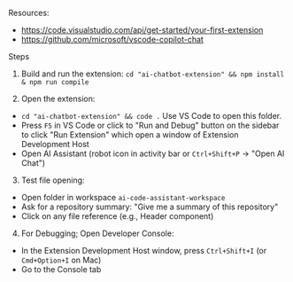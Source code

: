 Resources:
* https://code.visualstudio.com/api/get-started/your-first-extension
* https://github.com/microsoft/vscode-copilot-chat

Steps
1. Build and run the extension:
`cd "ai-chatbot-extension" && npm install & npm run compile`

2. Open the extension:
* `cd "ai-chatbot-extension" && code .` Use VS Code to open this folder.
* Press `F5` in VS Code or click to "Run and Debug" button on the sidebar to click "Run Extension" which open a window of Extension Development Host
* Open AI Assistant (robot icon in activity bar or `Ctrl+Shift+P` → "Open AI Chat")

3. Test file opening:
* Open folder in workspace `ai-code-assistant-workspace`
* Ask for a repository summary: "Give me a summary of this repository"
* Click on any file reference (e.g., Header component)

4. For Debugging; Open Developer Console:
* In the Extension Development Host window, press `Ctrl+Shift+I` (or `Cmd+Option+I` on Mac)
* Go to the Console tab